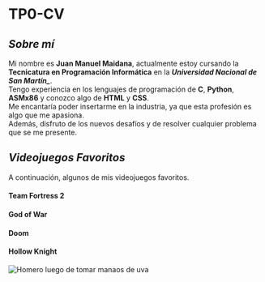 # TP0-CV
## ***Sobre mí***
Mi nombre es __Juan Manuel Maidana__, actualmente estoy cursando la **Tecnicatura en Programación Informática** en la ***Universidad Nacional de San Martín_***.  
Tengo experiencia en los lenguajes de programación de __C__, __Python__, __ASMx86__ y conozco algo de __HTML__ y __CSS__.  
Me encantaría poder insertarme en la industria, ya que esta profesión es algo que me apasiona.  
Además, disfruto de los nuevos desafíos y de resolver cualquier problema que se me presente.  

## ***Videojuegos Favoritos***
A continuación, algunos de mis videojuegos favoritos.

#### Team Fortress 2  

#### God of War  

#### Doom  

#### Hollow Knight

![Homero luego de tomar manaos de uva](images/homero_manaos.jpeg)
